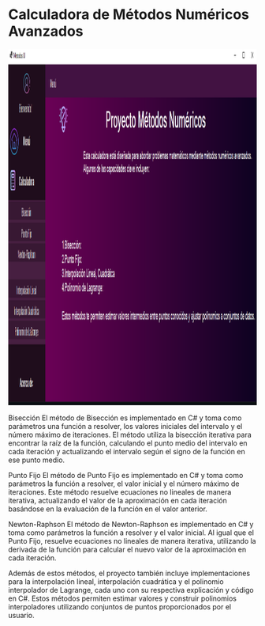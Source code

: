 
<div class="container">
    <h1>Calculadora de Métodos Numéricos Avanzados</h1>

<a href="(https://dotnet.microsoft.com/es-es/learn/dotnet/what-is-dotnet)" target="_blank" rel="noreferrer">
    <img src="Resources/previewhome.png" alt="Preview" width="1280" height="720"/>
  </a>
    



Bisección
El método de Bisección es implementado en C# y toma como parámetros una función a resolver, los valores iniciales del intervalo y el número máximo de iteraciones. El método utiliza la bisección iterativa para encontrar la raíz de la función, calculando el punto medio del intervalo en cada iteración y actualizando el intervalo según el signo de la función en ese punto medio.

Punto Fijo
El método de Punto Fijo es implementado en C# y toma como parámetros la función a resolver, el valor inicial y el número máximo de iteraciones. Este método resuelve ecuaciones no lineales de manera iterativa, actualizando el valor de la aproximación en cada iteración basándose en la evaluación de la función en el valor anterior.

Newton-Raphson
El método de Newton-Raphson es implementado en C# y toma como parámetros la función a resolver y el valor inicial. Al igual que el Punto Fijo, resuelve ecuaciones no lineales de manera iterativa, utilizando la derivada de la función para calcular el nuevo valor de la aproximación en cada iteración.

Además de estos métodos, el proyecto también incluye implementaciones para la interpolación lineal, interpolación cuadrática y el polinomio interpolador de Lagrange, cada uno con su respectiva explicación y código en C#. Estos métodos permiten estimar valores y construir polinomios interpoladores utilizando conjuntos de puntos proporcionados por el usuario.

</div>

</body>
</html>
